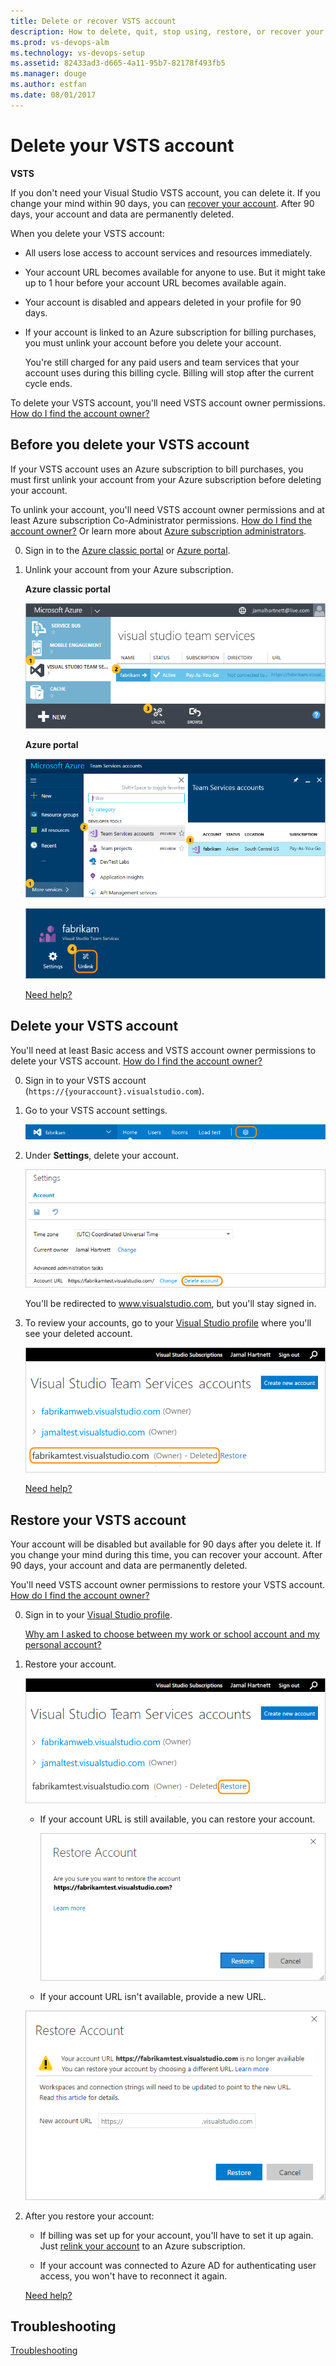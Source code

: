 ```yaml
---
title: Delete or recover VSTS account
description: How to delete, quit, stop using, restore, or recover your VSTS account
ms.prod: vs-devops-alm
ms.technology: vs-devops-setup
ms.assetid: 82433ad3-d665-4a11-95b7-82178f493fb5
ms.manager: douge
ms.author: estfan
ms.date: 08/01/2017
---
```


# Delete your VSTS account

**VSTS**

If you don't need your Visual Studio 
VSTS account, you can delete it. 
If you change your mind within 90 days, 
you can [recover your account](recover-your-vsts-account.md). 
After 90 days, your account 
and data are permanently deleted.

When you delete your VSTS account:

*   All users lose access to account services and resources immediately.

*   Your account URL becomes available for anyone to use. 
But it might take up to 1 hour before your account URL becomes available again. 

*   Your account is disabled and appears deleted in your profile for 90 days.

*   If your account is linked to an Azure subscription for billing purchases, 
you must unlink your account before you delete your account. 

	You're still charged for any paid users and
	team services that your account uses during this billing cycle. 
	Billing will stop after the current cycle ends.

To delete your VSTS account, 
you'll need VSTS account owner permissions. 
[How do I find the account owner?](faq-delete-restore-vsts-account.md#find-owner)

##  Before you delete your VSTS account

If your VSTS account uses an Azure subscription to bill purchases, 
you must first unlink your account from your Azure subscription before deleting your account. 

To unlink your account, 
you'll need VSTS account owner permissions 
and at least Azure subscription Co-Administrator permissions. 
[How do I find the account owner?](faq-delete-restore-vsts-account.md#find-owner) Or learn more about 
[Azure subscription administrators](https://azure.microsoft.com/en-us/documentation/articles/billing-add-change-azure-subscription-administrator/).

0.  Sign in to the [Azure classic portal](https://manage.windowsazure.com/) 
or [Azure portal](https://portal.azure.com). 

0.  Unlink your account from your Azure subscription.

	**Azure classic portal**

	![Select your VSTS account, unlink your account from your Azure subscription](_img/delete-account/azureunlinkvsoaccount.png)

	**Azure portal**

	![Browse, VSTS accounts, select your account](_img/_shared/ap_vso_selectlinkedaccount.png)

	![Unlink your account from an Azure subscription](_img/delete-account/app_unlinkvsoaccount2.png)

	[Need help?](faq-delete-restore-vsts-account.md#get-support)

##  Delete your VSTS account

You'll need at least Basic access and VSTS account owner 
permissions to delete your VSTS account. 
[How do I find the account owner?](faq-delete-restore-vsts-account.md#find-owner)

0.  Sign in to your VSTS account (```https://{youraccount}.visualstudio.com```).

0.  Go to your VSTS account settings.

	![Go to account settings](../_shared/_img/account-settings-new-ui.png)

0.  Under **Settings**, delete your account.

	![Click Delete account](_img/delete-account/vsodeleteaccount.png)

	You'll be redirected to www.visualstudio.com, but you'll stay signed in. 

0.	To review your accounts, go to your 
[Visual Studio profile](https://app.vsaex.visualstudio.com/profile/view) 
where you'll see your deleted account. 
    
	![Your account will appear deleted on your account list](_img/delete-account/deleted-account.png)

	[Need help?](faq-delete-restore-vsts-account.md#get-support)

<a name="undelete"></a>
##  Restore your VSTS account

Your account will be disabled but available for 90 days after you delete it. 
If you change your mind during this time, you can recover your account. 
After 90 days, your account and data are permanently deleted.

You'll need VSTS account owner 
permissions to restore your VSTS account. 
[How do I find the account owner?](faq-delete-restore-vsts-account.md#find-owner)

0.	Sign in to your [Visual Studio profile](https://app.vsaex.visualstudio.com/profile/view).

	[Why am I asked to choose between my work or school account and my personal account?](faq-delete-restore-vsts-account.md#ChooseOrgAcctMSAcct)

0.  Restore your account.

	![Next to your deleted account, click Restore](_img/delete-account/restore-account.png)

	*	If your account URL is still available, you can restore your account.

		![Confirm restoring your account](_img/delete-account/restore-confirm.png)

	*	If your account URL isn't available, provide a new URL.

       ![Rename your deleted account](_img/delete-account/rename-deleted-account.png)

0.  After you restore your account:

	*	If billing was set up for your account, you'll have to set it up again. Just 
[relink your account](../billing/set-up-billing-for-your-account-vs.md) to an Azure subscription.

	*   If your account was connected to Azure AD for authenticating user access, you won't have to reconnect it again.

	[Need help?](faq-delete-restore-vsts-account.md#get-support)


## Troubleshooting

[Troubleshooting](faq-delete-restore-vsts-account.md)

